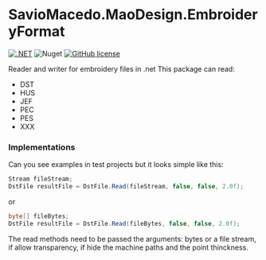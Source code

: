# SavioMacedo.MaoDesign.EmbroideryFormat
[![.NET](https://github.com/SavioMacedo/SavioMacedo.MaoDesign.EmbroideryFormat/actions/workflows/dotnet.yml/badge.svg?branch=main)](https://github.com/SavioMacedo/SavioMacedo.MaoDesign.EmbroideryFormat/actions/workflows/dotnet.yml)
![Nuget](https://img.shields.io/nuget/dt/SavioMacedo.MaoDesign.EmbroideryFormat?label=NuGet%20Downloads)
[![GitHub license](https://img.shields.io/github/license/SavioMacedo/SavioMacedo.MaoDesign.EmbroideryFormat)](https://github.com/SavioMacedo/SavioMacedo.MaoDesign.EmbroideryFormat/blob/main/LICENSE)

Reader and writer for embroidery files in .net
This package can read:
* DST
* HUS
* JEF
* PEC
* PES
* XXX

### Implementations
Can you see examples in test projects but it looks simple like this:

```csharp
Stream fileStream;
DstFile resultFile = DstFile.Read(fileStream, false, false, 2.0f);
 ```
 
 or

```csharp
byte[] fileBytes;
DstFile resultFile = DstFile.Read(fileBytes, false, false, 2.0f);
 ```
 
 The read methods need to be passed the arguments: bytes or a file stream, if allow transparency, if hide the machine paths and the point thinckness.
